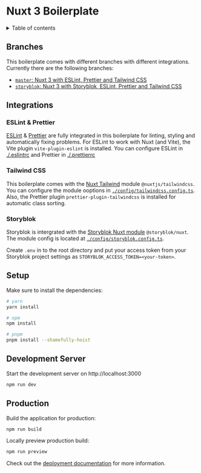 # Nuxt 3 Boilerplate

<details>
  <summary>Table of contents</summary>
  
- [Nuxt 3 Boilerplate](#nuxt-3-boilerplate)
  - [Branches](#branches)
  - [Integrations](#integrations)
    - [ESLint & Prettier](#eslint--prettier)
    - [Tailwind CSS](#tailwind-css)
    - [Storyblok](#storyblok)
  - [Setup](#setup)
  - [Development Server](#development-server)
  - [Production](#production)

</details>

## Branches

This boilerplate comes with different branches with different integrations. Currently there are the following branches:

- [`master`: Nuxt 3 with ESLint, Prettier and Tailwind CSS](https://github.com/oezkancodes/thenextbit_nuxt-boilerplate/tree/storyblok)
- [`storyblok`: Nuxt 3 with Storyblok, ESLint, Prettier and Tailwind CSS](https://github.com/oezkancodes/thenextbit_nuxt-boilerplate/tree/storyblok)

## Integrations

### ESLint & Prettier

[ESLint](https://eslint.org/) & [Prettier](https://prettier.io/) are fully integrated in this boilerplate for linting, styling and automatically fixing problems. For ESLint to work with Nuxt (and Vite), the Vite plugin `vite-plugin-eslint` is installed. You can configure ESLint in [./.eslintrc](./.eslintrc) and Prettier in [./.prettierrc](./.prettierrc)

### Tailwind CSS

This boilerplate comes with the [Nuxt Tailwind](https://tailwindcss.nuxt.dev/) module `@nuxtjs/tailwindcss`. You can configure the module ooptions in [`./config/tailwindcss.config.ts`](./config/tailwindcss.config.ts). Also, the Prettier plugin `prettier-plugin-tailwindcss` is installed for automatic class sorting.

### Storyblok

Storyblok is intergrated with the [Storyblok Nuxt module](https://github.com/storyblok/storyblok-nuxt) `@storyblok/nuxt`. The module config is located at [`./config/storyblok.config.ts`](./config/storyblok.config.ts).

Create `.env` in to the root directory and put your access token from your Storyblok project settings as `STORYBLOK_ACCESS_TOKEN=<your-token>`.

## Setup

Make sure to install the dependencies:

```bash
# yarn
yarn install

# npm
npm install

# pnpm
pnpm install --shamefully-hoist
```

## Development Server

Start the development server on http://localhost:3000

```bash
npm run dev
```

## Production

Build the application for production:

```bash
npm run build
```

Locally preview production build:

```bash
npm run preview
```

Check out the [deployment documentation](https://nuxt.com/docs/getting-started/deployment) for more information.
